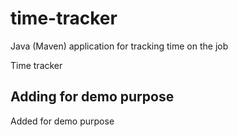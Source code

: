 # time-tracker
Java (Maven) application for tracking time on the job

Time tracker

## Adding for demo purpose

Added for demo purpose
